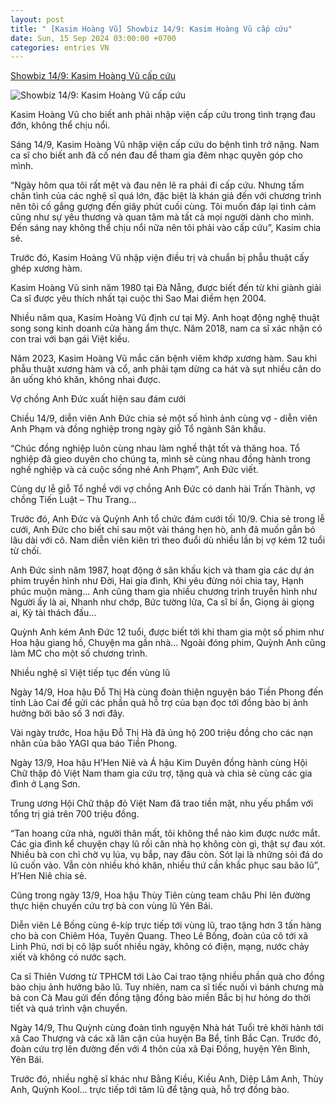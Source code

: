 ```yaml
---
layout: post
title: " [Kasim Hoàng Vũ] Showbiz 14/9: Kasim Hoàng Vũ cấp cứu"
date: Sun, 15 Sep 2024 03:00:00 +0700
categories: entries VN
---
```

[Showbiz 14/9: Kasim Hoàng Vũ cấp cứu](https://soha.vn/showbiz-14-9-kasim-hoang-vu-cap-cuu-198240914235354832.htm)

![Showbiz 14/9: Kasim Hoàng Vũ cấp cứu](https://sohanews.sohacdn.com/zoom/600_315/160588918557773824/2024/9/14/avatar1726332693945-17263326946481197797866-0-0-305-583-crop-17263327496272040434369.jpeg)

Kasim Hoàng Vũ cho biết anh phải nhập viện cấp cứu trong tình trạng đau đớn, không thể chịu nổi.

Sáng 14/9, Kasim Hoàng Vũ nhập viện cấp cứu do bệnh tình trở nặng. Nam ca sĩ cho biết anh đã cố nén đau để tham gia đêm nhạc quyên góp cho mình.

“Ngày hôm qua tôi rất mệt và đau nên lẽ ra phải đi cấp cứu. Nhưng tấm chân tình của các nghệ sĩ quá lớn, đặc biệt là khán giả đến với chương trình nên tôi cố gắng gượng đến giây phút cuối cùng. Tôi muốn đáp lại tình cảm cũng như sự yêu thương và quan tâm mà tất cả mọi người dành cho mình. Đến sáng nay không thể chịu nổi nữa nên tôi phải vào cấp cứu”, Kasim chia sẻ.

Trước đó, Kasim Hoàng Vũ nhập viện điều trị và chuẩn bị phẫu thuật cấy ghép xương hàm.

Kasim Hoàng Vũ sinh năm 1980 tại Đà Nẵng, được biết đến từ khi giành giải Ca sĩ được yêu thích nhất tại cuộc thi Sao Mai điểm hẹn 2004.

Nhiều năm qua, Kasim Hoàng Vũ định cư tại Mỹ. Anh hoạt động nghệ thuật song song kinh doanh cửa hàng ẩm thực. Năm 2018, nam ca sĩ xác nhận có con trai với bạn gái Việt kiều.

Năm 2023, Kasim Hoàng Vũ mắc căn bệnh viêm khớp xương hàm. Sau khi phẫu thuật xương hàm và cổ, anh phải tạm dừng ca hát và sụt nhiều cân do ăn uống khó khăn, không nhai được.

Vợ chồng Anh Đức xuất hiện sau đám cưới

Chiều 14/9, diễn viên Anh Đức chia sẻ một số hình ảnh cùng vợ - diễn viên Anh Phạm và đồng nghiệp trong ngày giỗ Tổ ngành Sân khấu.

“Chúc đồng nghiệp luôn cùng nhau làm nghề thật tốt và thăng hoa. Tổ nghiệp đã gieo duyên cho chúng ta, mình sẽ cùng nhau đồng hành trong nghề nghiệp và cả cuộc sống nhé Anh Phạm”, Anh Đức viết.

Cùng dự lễ giỗ Tổ nghề với vợ chồng Anh Đức có danh hài Trấn Thành, vợ chồng Tiến Luật – Thu Trang…

Trước đó, Anh Đức và Quỳnh Anh tổ chức đám cưới tối 10/9. Chia sẻ trong lễ cưới, Anh Đức cho biết chỉ sau một vài tháng hẹn hò, anh đã muốn gắn bó lâu dài với cô. Nam diễn viên kiên trì theo đuổi dù nhiều lần bị vợ kém 12 tuổi từ chối.

Anh Đức sinh năm 1987, hoạt động ở sân khấu kịch và tham gia các dự án phim truyền hình như Đời, Hai gia đình, Khi yêu đừng nói chia tay, Hạnh phúc muộn màng... Anh cũng tham gia nhiều chương trình truyền hình như Người ấy là ai, Nhanh như chớp, Bức tường lửa, Ca sĩ bí ẩn, Giọng ải giọng ai, Kỳ tài thách đấu…

Quỳnh Anh kém Anh Đức 12 tuổi, được biết tới khi tham gia một số phim như Hoa hậu giang hồ, Chuyện ma gần nhà… Ngoài đóng phim, Quỳnh Anh cũng làm MC cho một số chương trình.

Nhiều nghệ sĩ Việt tiếp tục đến vùng lũ

Ngày 14/9, Hoa hậu Đỗ Thị Hà cùng đoàn thiện nguyện báo Tiền Phong đến tỉnh Lào Cai để gửi các phần quà hỗ trợ của bạn đọc tới đồng bào bị ảnh hưởng bởi bão số 3 nơi đây.

Vài ngày trước, Hoa hậu Đỗ Thị Hà đã ủng hộ 200 triệu đồng cho các nạn nhân của bão YAGI qua báo Tiền Phong.

Ngày 13/9, Hoa hậu H’Hen Niê và Á hậu Kim Duyên đồng hành cùng Hội Chữ thập đỏ Việt Nam tham gia cứu trợ, tặng quà và chia sẻ cùng các gia đình ở Lạng Sơn.

Trung ương Hội Chữ thập đỏ Việt Nam đã trao tiền mặt, nhu yếu phẩm với tổng trị giá trên 700 triệu đồng.

“Tan hoang cửa nhà, người thân mất, tôi không thể nào kìm được nước mắt. Các gia đình kể chuyện chạy lũ rồi căn nhà họ không còn gì, thật sự đau xót. Nhiều bà con chỉ chờ vụ lúa, vụ bắp, nay đâu còn. Sót lại là những sỏi đá do lũ cuốn vào. Vẫn còn nhiều khó khăn, nhiều thứ cần khắc phục sau bão lũ”, H’Hen Niê chia sẻ.

Cũng trong ngày 13/9, Hoa hậu Thùy Tiên cùng team châu Phi lên đường thực hiện chuyến cứu trợ bà con vùng lũ Yên Bái.

Diễn viên Lê Bống cùng ê-kíp trực tiếp tới vùng lũ, trao tặng hơn 3 tấn hàng cho bà con Chiêm Hóa, Tuyên Quang. Theo Lê Bống, đoàn của cô tới xã Linh Phú, nơi bị cô lập suốt nhiều ngày, không có điện, mạng, nước chảy xiết và không có nước sạch.

Ca sĩ Thiên Vương từ TPHCM tới Lào Cai trao tặng nhiều phần quà cho đồng bào chịu ảnh hưởng bão lũ. Tuy nhiên, nam ca sĩ tiếc nuối vì bánh chưng mà bà con Cà Mau gửi đến đồng tặng đồng bào miền Bắc bị hư hỏng do thời tiết và quá trình vận chuyển.

Ngày 14/9, Thu Quỳnh cùng đoàn tình nguyện Nhà hát Tuổi trẻ khởi hành tới xã Cao Thượng và các xã lân cận của huyện Ba Bể, tỉnh Bắc Cạn. Trước đó, đoàn cứu trợ lên đường đến với 4 thôn của xã Đại Đồng, huyện Yên Bình, Yên Bái.

Trước đó, nhiều nghệ sĩ khác như Bằng Kiều, Kiều Anh, Diệp Lâm Anh, Thùy Anh, Quỳnh Kool… trực tiếp tới tâm lũ để tặng quà, hỗ trợ đồng bào.

